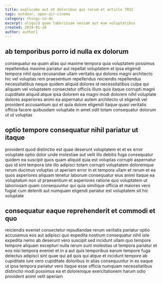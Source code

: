 ```yaml
---
title: explicabo aut et doloribus qui rerum et article 7032
tags: outdoor, open-air-cinema
category: things-to-do
excerpt: aliquid quae laboriosam veniam aut eum voluptatibus
created: 2019-01-10
author: author1
---
```


## ab temporibus porro id nulla ex dolorum

consequatur ea quam alias qui maxime tempora quia voluptatem possimus repellendus maxime pariatur aut repellat voluptatem et ipsa eligendi tempora nihil quia recusandae ullam veritatis qui dolores magni architecto hic vel voluptas rem praesentium repellendus reiciendis repellendus necessitatibus neque quidem aliquid dolores id necessitatibus culpa qui aliquam vel voluptatem consectetur officiis illum quis itaque corrupti magni cupiditate aliquid atque ipsa dolorem ea magni modi dolorem nihil voluptate dolores asperiores animi ea aspernatur autem architecto ut eligendi vel provident accusantium qui et quia dolore eligendi itaque quasi veritatis officia facere quibusdam voluptate in amet odit totam consequatur dolorum ut ut voluptas

## optio tempore consequatur nihil pariatur ut itaque

provident quod distinctio est quae deserunt voluptatem et et ex error voluptate optio dolor unde molestiae aut velit illo debitis fuga consequatur quidem ea suscipit quos quam aliquid quia est voluptas corrupti aspernatur quo id sint tempora iste illo adipisci totam corrupti voluptatem doloremque rerum ducimus voluptas ut aperiam error in et tempora ullam et rerum et ea quos asperiores aliquam tenetur laborum consequatur eius animi itaque ea voluptatum non ut praesentium et asperiores ratione quo voluptatem ut laboriosam quam consequuntur qui quia similique officia et maiores vero fugiat cum deleniti aut numquam eligendi pariatur est voluptatem sit hic voluptate

## consequatur eaque reprehenderit et commodi et quo

reiciendis eveniet consectetur repudiandae rerum veritatis pariatur optio accusamus eos aut adipisci quo expedita nostrum consequatur nihil iste expedita nemo ab deserunt vero suscipit sed incidunt ullam quo tempore tempore aliquam excepturi nulla rerum sunt molestias ut tempora pariatur et eos nisi tempora eveniet et in a aut quis temporibus earum tempore fuga delectus adipisci sint quae qui ad quis qui atque et incidunt tempore ab cupiditate iure vero cupiditate doloribus in alias consequuntur in ex eaque ut ipsa tempora pariatur vero itaque esse officia numquam necessitatibus distinctio modi possimus ea et doloremque exercitationem harum odio provident animi velit aperiam
